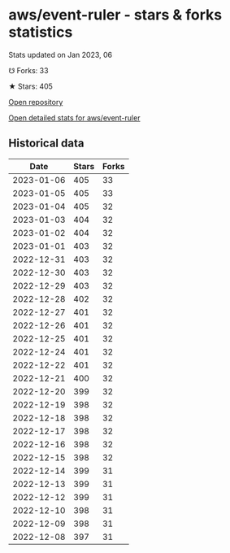 # aws/event-ruler - stars & forks statistics

Stats updated on Jan 2023, 06

☋ Forks: 33

★ Stars: 405

[Open repository](https://github.com/aws/event-ruler)

[Open detailed stats for aws/event-ruler](https://reviewgithub.com/rep/aws/event-ruler)

## Historical data
| Date | Stars | Forks |
|------|-------|-------|
| 2023-01-06 | 405 | 33 | 
| 2023-01-05 | 405 | 33 | 
| 2023-01-04 | 405 | 32 | 
| 2023-01-03 | 404 | 32 | 
| 2023-01-02 | 404 | 32 | 
| 2023-01-01 | 403 | 32 | 
| 2022-12-31 | 403 | 32 | 
| 2022-12-30 | 403 | 32 | 
| 2022-12-29 | 403 | 32 | 
| 2022-12-28 | 402 | 32 | 
| 2022-12-27 | 401 | 32 | 
| 2022-12-26 | 401 | 32 | 
| 2022-12-25 | 401 | 32 | 
| 2022-12-24 | 401 | 32 | 
| 2022-12-22 | 401 | 32 | 
| 2022-12-21 | 400 | 32 | 
| 2022-12-20 | 399 | 32 | 
| 2022-12-19 | 398 | 32 | 
| 2022-12-18 | 398 | 32 | 
| 2022-12-17 | 398 | 32 | 
| 2022-12-16 | 398 | 32 | 
| 2022-12-15 | 398 | 32 | 
| 2022-12-14 | 399 | 31 | 
| 2022-12-13 | 399 | 31 | 
| 2022-12-12 | 399 | 31 | 
| 2022-12-10 | 398 | 31 | 
| 2022-12-09 | 398 | 31 | 
| 2022-12-08 | 397 | 31 | 


